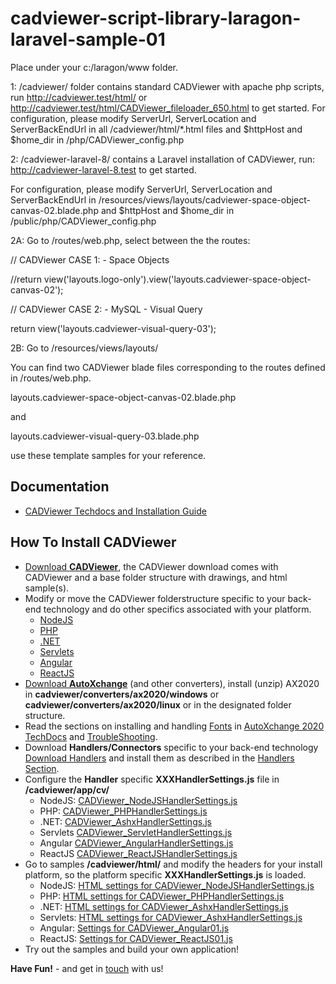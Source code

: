 # cadviewer-script-library-laragon-laravel-sample-01

Place under your c:/laragon/www folder.   

1: /cadviewer/ folder contains standard CADViewer with apache php scripts, run http://cadviewer.test/html/ or http://cadviewer.test/html/CADViewer_fileloader_650.html to get started.
For configuration, please modify ServerUrl, ServerLocation and ServerBackEndUrl in all /cadviewer/html/*.html files and $httpHost and $home_dir in  /php/CADViewer_config.php 


2: /cadviewer-laravel-8/ contains a Laravel installation of CADViewer, run: http://cadviewer-laravel-8.test to get started.  

For configuration, please modify ServerUrl, ServerLocation and ServerBackEndUrl in /resources/views/layouts/cadviewer-space-object-canvas-02.blade.php and $httpHost and $home_dir in  /public/php/CADViewer_config.php 


2A: Go to /routes/web.php,  select between the the routes: 



// CADViewer CASE 1: - Space Objects

//return view('layouts.logo-only').view('layouts.cadviewer-space-object-canvas-02');
	

// CADViewer CASE 2: - MySQL - Visual Query

return view('layouts.cadviewer-visual-query-03');



2B: Go to /resources/views/layouts/  

You can find two CADViewer blade files corresponding to the routes defined in /routes/web.php. 


layouts.cadviewer-space-object-canvas-02.blade.php

and

layouts.cadviewer-visual-query-03.blade.php

use these template samples for your reference. 





## Documentation 

-   [CADViewer Techdocs and Installation Guide](https://cadviewer.com/cadviewertechdocs/download)


## How To Install CADViewer 

* [Download **CADViewer**](/alldownloads/cadviewer), the CADViewer download comes with CADViewer and a base folder structure with drawings, and html sample(s).
* Modify or move the CADViewer folderstructure specific to your back-end technology and do other specifics associated with your platform.
	* [NodeJS](https://cadviewer.com/cadviewertechdocs/handlers/nodejs/)
	* [PHP](https://cadviewer.com/cadviewertechdocs/handlers/php/)
	* [.NET](https://cadviewer.com/cadviewertechdocs/handlers/asp.net/)
	* [Servlets](https://cadviewer.com/cadviewertechdocs/handlers/servlets/)
	* [Angular](https://cadviewer.com/cadviewertechdocs/handlers/angular/)
	* [ReactJS](https://cadviewer.com/cadviewertechdocs/handlers/reactjs/)
* [Download **AutoXchange**](/alldownloads/autoxchange) (and other converters), install (unzip) AX2020 in **cadviewer/converters/ax2020/windows** or **cadviewer/converters/ax2020/linux** or in the designated folder structure.
* Read the sections on installing and handling [Fonts](https://tailormade.com/ax2020techdocs/installation/fonts/) in [AutoXchange 2020 TechDocs](https://tailormade.com/ax2020techdocs/) and [TroubleShooting](https://tailormade.com/ax2020techdocs/troubleshooting/).
* Download **Handlers/Connectors** specific to your back-end technology [Download Handlers](/alldownloads/handlers/) and install them as described in the [Handlers Section](https://cadviewer.com/cadviewertechdocs/handlers).
* Configure the **Handler** specific **XXXHandlerSettings.js** file in **/cadviewer/app/cv/**
	* NodeJS: [CADViewer_NodeJSHandlerSettings.js](/cadviewertechdocs/handlers/nodejs#windows---handler-settings-js-file)
	* PHP: [CADViewer_PHPHandlerSettings.js](/cadviewertechdocs/handlers/php#windows---handler-settings-js-file)
	* .NET: [CADViewer_AshxHandlerSettings.js](/cadviewertechdocs/handlers/asp.net#handler-settings-js-file)
	* Servlets [CADViewer_ServletHandlerSettings.js](https://cadviewer.com/cadviewertechdocs/handlers/servlets#handler-settings-js-file)
	* Angular [CADViewer_AngularHandlerSettings.js](https://cadviewer.com/cadviewertechdocs/handlers/angular#update-cadviewer_nodejshandlersettings-js)
	* ReactJS [CADViewer_ReactJSHandlerSettings.js](https://cadviewer.com/cadviewertechdocs/handlers/reactjs#update-cadviewer_reactjshandlersettings-js)
* Go to samples **/cadviewer/html/** and modify the headers for your install platform, so the platform specific **XXXHandlerSettings.js** is loaded.
	* NodeJS: [HTML settings for CADViewer_NodeJSHandlerSettings.js](/cadviewertechdocs/handlers/nodejs#windows---html)
	* PHP: [HTML settings for CADViewer_PHPHandlerSettings.js](/cadviewertechdocs/handlers/php#windows---html)
	* .NET: [HTML settings for CADViewer_AshxHandlerSettings.js](/cadviewertechdocs/handlers/asp.net#html)
	* Servlets: [HTML settings for CADViewer_AshxHandlerSettings.js](/cadviewertechdocs/handlers/servlets#html)
	* Angular: [Settings for CADViewer_Angular01.js](https://cadviewer.com/cadviewertechdocs/handlers/angular#cadviewer_angular01.js---source-code)
	* ReactJS: [Settings for CADViewer_ReactJS01.js](https://cadviewer.com/cadviewertechdocs/handlers/reactjs#cadviewer_reactjs01.js---source-code)
* Try out the samples and build your own application!
 
**Have Fun!**  - and get in [touch](mailto:developer@tailormade.com)  with us!
